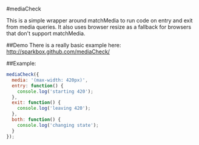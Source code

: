 #mediaCheck

This is a simple wrapper around matchMedia to run code on entry and exit from media queries. It also uses browser resize as a fallback for browsers that don't support matchMedia.


##Demo
There is a really basic example here: http://sparkbox.github.com/mediaCheck/


##Example:

```javascript
mediaCheck({
  media: '(max-width: 420px)',
  entry: function() {
    console.log('starting 420');
  },
  exit: function() {
    console.log('leaving 420');
  },
  both: function() {
    console.log('changing state');
  }
});
```